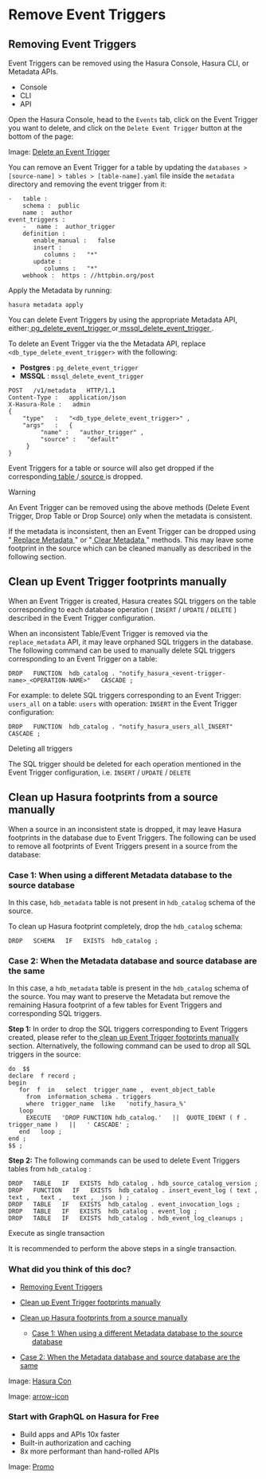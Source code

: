 # Remove Event Triggers

## Removing Event Triggers​

Event Triggers can be removed using the Hasura Console, Hasura CLI, or Metadata APIs.

- Console
- CLI
- API


Open the Hasura Console, head to the `Events` tab, click on the Event Trigger you want to delete, and click on the `Delete Event Trigger` button at the bottom of the page:

Image: [ Delete an Event Trigger ](https://hasura.io/docs/assets/images/event-triggers_delete-event-trigger_2-17-570e605b2f3d5e00294e02a3354aba95.png)

You can remove an Event Trigger for a table by updating the `databases > [source-name] > tables > [table-name].yaml` file
inside the `metadata` directory and removing the event trigger from it:

```
-   table :
    schema :  public
    name :  author
event_triggers :
    -   name :  author_trigger
    definition :
       enable_manual :   false
       insert :
          columns :   "*"
       update :
          columns :   "*"
    webhook :  https : //httpbin.org/post
```

Apply the Metadata by running:

`hasura metadata apply`

You can delete Event Triggers by using the appropriate Metadata API, either:[ pg_delete_event_trigger ](https://hasura.io/docs/latest/api-reference/metadata-api/event-triggers/#metadata-pg-delete-event-trigger)or[ mssql_delete_event_trigger ](https://hasura.io/docs/latest/api-reference/metadata-api/event-triggers/#metadata-mssql-delete-event-trigger).

To delete an Event Trigger via the the Metadata API, replace `<db_type_delete_event_trigger>` with the following:

- **Postgres** : `pg_delete_event_trigger`
- **MSSQL** : `mssql_delete_event_trigger`


```
POST   /v1/metadata   HTTP/1.1
Content-Type :   application/json
X-Hasura-Role :   admin
{
    "type"   :   "<db_type_delete_event_trigger>" ,
    "args"   :   {
         "name" :   "author_trigger" ,
         "source" :   "default"
     }
}
```

Event Triggers for a table or source will also get dropped if the corresponding[ table ](https://hasura.io/docs/latest/api-reference/metadata-api/table-view/#metadata-pg-untrack-table)/[ source ](https://hasura.io/docs/latest/api-reference/metadata-api/source/#metadata-pg-drop-source)is dropped.

Warning

An Event Trigger can be removed using the above methods (Delete Event Trigger, Drop Table or Drop Source) only when the metadata is consistent.

If the metadata is inconsistent, then an Event Trigger can be dropped using "[ Replace Metadata ](https://hasura.io/docs/latest/api-reference/metadata-api/manage-metadata/#metadata-replace-metadata)" or "[ Clear Metadata ](https://hasura.io/docs/latest/api-reference/metadata-api/manage-metadata/#metadata-clear-metadata)"
methods. This may leave some footprint in the source which can be cleaned manually as described in the following
section.

## Clean up Event Trigger footprints manually​

When an Event Trigger is created, Hasura creates SQL triggers on the table corresponding to each database operation
( `INSERT` / `UPDATE` / `DELETE` ) described in the Event Trigger configuration.

When an inconsistent Table/Event Trigger is removed via the `replace_metadata` API, it may leave orphaned SQL triggers
in the database. The following command can be used to manually delete SQL triggers corresponding to an Event Trigger on
a table:

`DROP   FUNCTION  hdb_catalog . "notify_hasura_<event-trigger-name>_<OPERATION-NAME>"   CASCADE ;`

For example: to delete SQL triggers corresponding to an Event Trigger: `users_all` on a table: `users` with operation: `INSERT` in the Event Trigger configuration:

`DROP   FUNCTION  hdb_catalog . "notify_hasura_users_all_INSERT"   CASCADE ;`

Deleting all triggers

The SQL trigger should be deleted for each operation mentioned in the Event Trigger configuration, i.e. `INSERT` / `UPDATE` / `DELETE` 

## Clean up Hasura footprints from a source manually​

When a source in an inconsistent state is dropped, it may leave Hasura footprints in the database due to Event Triggers.
The following can be used to remove all footprints of Event Triggers present in a source from the database:

### Case 1: When using a different Metadata database to the source database​

In this case, `hdb_metadata` table is not present in `hdb_catalog` schema of the source.

To clean up Hasura footprint completely, drop the `hdb_catalog` schema:

`DROP   SCHEMA   IF   EXISTS  hdb_catalog ;`

### Case 2: When the Metadata database and source database are the same​

In this case, a `hdb_metadata` table is present in the `hdb_catalog` schema of the source. You may want to preserve the
Metadata but remove the remaining Hasura footprint of a few tables for Event Triggers and corresponding SQL triggers.

 **Step 1:** In order to drop the SQL triggers corresponding to Event Triggers created, please refer to the[ clean up Event Trigger footprints manually ](https://hasura.io/docs/latest/event-triggers/remove-event-triggers/#clean-up-event-trigger-footprints-manually)section. Alternatively, the following command can be used to drop all SQL triggers in the source:

```
do  $$
declare  f record ;
begin
   for  f  in   select  trigger_name ,  event_object_table
     from  information_schema . triggers
     where  trigger_name  like   'notify_hasura_%'
   loop
     EXECUTE   'DROP FUNCTION hdb_catalog.'   ||  QUOTE_IDENT ( f . trigger_name )   ||   ' CASCADE' ;
   end   loop ;
end ;
$$ ;
```

 **Step 2:** The following commands can be used to delete Event Triggers tables from `hdb_catalog` :

```
DROP   TABLE   IF   EXISTS  hdb_catalog . hdb_source_catalog_version ;
DROP   FUNCTION   IF   EXISTS  hdb_catalog . insert_event_log ( text ,   text ,   text ,   text ,  json ) ;
DROP   TABLE   IF   EXISTS  hdb_catalog . event_invocation_logs ;
DROP   TABLE   IF   EXISTS  hdb_catalog . event_log ;
DROP   TABLE   IF   EXISTS  hdb_catalog . hdb_event_log_cleanups ;
```

Execute as single transaction

It is recommended to perform the above steps in a single transaction.

### What did you think of this doc?

- [ Removing Event Triggers ](https://hasura.io/docs/latest/event-triggers/remove-event-triggers/#removing-event-triggers)
- [ Clean up Event Trigger footprints manually ](https://hasura.io/docs/latest/event-triggers/remove-event-triggers/#clean-up-event-trigger-footprints-manually)
- [ Clean up Hasura footprints from a source manually ](https://hasura.io/docs/latest/event-triggers/remove-event-triggers/#clean-footprints-manually)
    - [ Case 1: When using a different Metadata database to the source database ](https://hasura.io/docs/latest/event-triggers/remove-event-triggers/#case-1-when-using-a-different-metadata-database-to-the-source-database)

- [ Case 2: When the Metadata database and source database are the same ](https://hasura.io/docs/latest/event-triggers/remove-event-triggers/#case-2-when-the-metadata-database-and-source-database-are-the-same)


Image: [ Hasura Con ](https://res.cloudinary.com/dh8fp23nd/image/upload/v1686154570/hasura-con-2023/has-con-light-date_r2a2ud.png)

Image: [ arrow-icon ](https://res.cloudinary.com/dh8fp23nd/image/upload/v1683723549/main-web/chevron-right_ldbi7d.png)

### Start with GraphQL on Hasura for Free

- Build apps and APIs 10x faster
- Built-in authorization and caching
- 8x more performant than hand-rolled APIs


Image: [ Promo ](https://hasura.io/docs/assets/images/hasura-free-ff60e409244e0ea12b5a3045d1a9096b.png)